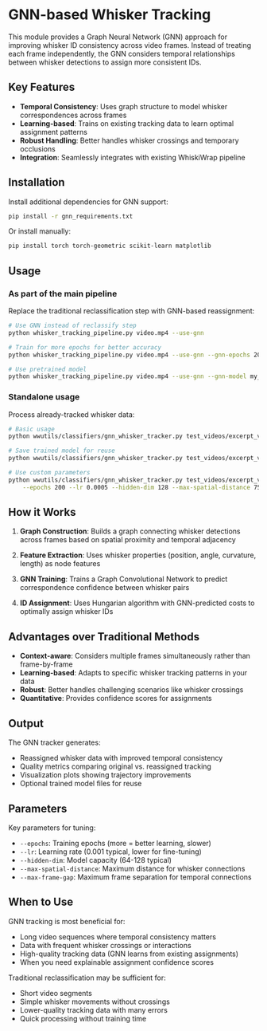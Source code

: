 # GNN-based Whisker Tracking

This module provides a Graph Neural Network (GNN) approach for improving whisker ID consistency across video frames. Instead of treating each frame independently, the GNN considers temporal relationships between whisker detections to assign more consistent IDs.

## Key Features

- **Temporal Consistency**: Uses graph structure to model whisker correspondences across frames
- **Learning-based**: Trains on existing tracking data to learn optimal assignment patterns  
- **Robust Handling**: Better handles whisker crossings and temporary occlusions
- **Integration**: Seamlessly integrates with existing WhiskiWrap pipeline

## Installation

Install additional dependencies for GNN support:

```bash
pip install -r gnn_requirements.txt
```

Or install manually:
```bash
pip install torch torch-geometric scikit-learn matplotlib
```

## Usage

### As part of the main pipeline

Replace the traditional reclassification step with GNN-based reassignment:

```bash
# Use GNN instead of reclassify step
python whisker_tracking_pipeline.py video.mp4 --use-gnn

# Train for more epochs for better accuracy
python whisker_tracking_pipeline.py video.mp4 --use-gnn --gnn-epochs 200

# Use pretrained model
python whisker_tracking_pipeline.py video.mp4 --use-gnn --gnn-model my_gnn_model.pt
```

### Standalone usage

Process already-tracked whisker data:

```bash
# Basic usage
python wwutils/classifiers/gnn_whisker_tracker.py test_videos/excerpt_video_updated_edited.parquet

# Save trained model for reuse
python wwutils/classifiers/gnn_whisker_tracker.py test_videos/excerpt_video_updated_edited.parquet --save-model my_gnn.pt

# Use custom parameters
python wwutils/classifiers/gnn_whisker_tracker.py test_videos/excerpt_video_updated_edited.parquet \
    --epochs 200 --lr 0.0005 --hidden-dim 128 --max-spatial-distance 75
```

## How it Works

1. **Graph Construction**: Builds a graph connecting whisker detections across frames based on spatial proximity and temporal adjacency

2. **Feature Extraction**: Uses whisker properties (position, angle, curvature, length) as node features

3. **GNN Training**: Trains a Graph Convolutional Network to predict correspondence confidence between whisker pairs

4. **ID Assignment**: Uses Hungarian algorithm with GNN-predicted costs to optimally assign whisker IDs

## Advantages over Traditional Methods

- **Context-aware**: Considers multiple frames simultaneously rather than frame-by-frame
- **Learning-based**: Adapts to specific whisker tracking patterns in your data
- **Robust**: Better handles challenging scenarios like whisker crossings
- **Quantitative**: Provides confidence scores for assignments

## Output

The GNN tracker generates:
- Reassigned whisker data with improved temporal consistency
- Quality metrics comparing original vs. reassigned tracking
- Visualization plots showing trajectory improvements
- Optional trained model files for reuse

## Parameters

Key parameters for tuning:

- `--epochs`: Training epochs (more = better learning, slower)
- `--lr`: Learning rate (0.001 typical, lower for fine-tuning)
- `--hidden-dim`: Model capacity (64-128 typical)
- `--max-spatial-distance`: Maximum distance for whisker connections
- `--max-frame-gap`: Maximum frame separation for temporal connections

## When to Use

GNN tracking is most beneficial for:
- Long video sequences where temporal consistency matters
- Data with frequent whisker crossings or interactions
- High-quality tracking data (GNN learns from existing assignments)
- When you need explainable assignment confidence scores

Traditional reclassification may be sufficient for:
- Short video segments
- Simple whisker movements without crossings
- Lower-quality tracking data with many errors
- Quick processing without training time
